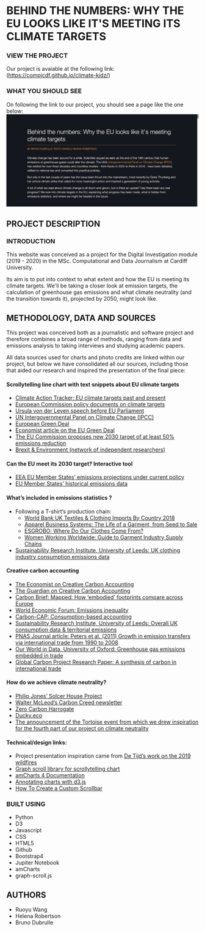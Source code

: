 # BEHIND THE NUMBERS: WHY THE EU LOOKS LIKE IT'S MEETING ITS CLIMATE TARGETS

### VIEW THE PROJECT
Our project is avaiable at the following link: (https://compjcdf.github.io/climate-kidz/)

### WHAT YOU SHOULD SEE
On following the link to our project, you should see a page like the one below: 
![Homepage image](home.png)

## PROJECT DESCRIPTION

### INTRODUCTION

This website was conceived as a project for the  Digital Investigation module (2019 - 2020) in the MSc. Computational and Data Journalism at Cardiff University.

Its aim is to put into context to what extent and how the EU is meeting its climate targets. We'll be taking a closer look at emission targets, the calculation of greenhouse gas emissions and what climate neutrality (and the transition towards it), projected by 2050, might look like.  


## METHODOLOGY, DATA AND SOURCES
This project was conceived both as a journalistic and software project and therefore combines a broad range of methods, ranging from data and emissions analysis to taking interviews and studying academic papers. 

All data sources used for charts and photo credits are linked within our project, but below we have consolidated all our sources, including those that aided our research and inspired the presentation of the final piece:

#### Scrollytelling line chart with text snippets about EU climate targets 
* [Climate Action Tracker: EU climate targets past and present](https://climateactiontracker.org/countries/eu/)
* [European Commission policy documents on climate targets](https://ec.europa.eu/clima/policies/strategies/2030_en)
* [Ursula von der Leyen speech before EU Parliament](https://ec.europa.eu/commission/presscorner/detail/en/speech_19_6751)
* [UN Intergovernmental Panel on Climate Change (IPCC)](https://www.ipcc.ch/)
* [European Green Deal](https://ec.europa.eu/info/strategy/priorities-2019-2024/european-green-deal_en)
* [Economist article on the EU Green Deal](https://www.economist.com/europe/2019/12/14/the-eus-green-deal-is-full-of-ambition-but-needs-more-detail)
* [The EU Commission proposes new 2030 target of at least 50% emissions reduction](https://ec.europa.eu/info/law/better-regulation/have-your-say/initiatives/12265-2030-Climate-Target-Plan)
* [Brexit & Environment (network of independent researchers)](https://www.brexitenvironment.co.uk/category/policy/climate-change/)

#### Can the EU meet its 2030 target? Interactive tool 
* [EEA EU Member States’ emissions projections under current policy](https://www.eea.europa.eu/data-and-maps/data/greenhouse-gas-emission-projections-for-6)
* [EU Member States’ historical emissions data](https://www.eea.europa.eu/data-and-maps/data/data-viewers/greenhouse-gases-viewer)

#### What’s included in emissions statistics ?
* Following a T-shirt’s production chain:
    * [World Bank UK Textiles & Clothing Imports By Country 2018](https://wits.worldbank.org/CountryProfile/en/Country/GBR/Year/LTST/TradeFlow/Import/Partner/by-country/Product/50-63_TextCloth)
    * [Apparel Business Systems: The Life of a Garment, from Seed to Sale](https://www.apparelbusiness.com/the-life-of-a-garment-from-seed-to-sale-6-steps-in-the-fashion-supply-chain/)
    * [ESGROBO: Where Do Our Clothes Come From?](https://esgrobot.com/where-do-our-clothes-come-from/)
    * [Women Working Worldwide: Guide to Garment Industry Supply Chains](http://www.yorku.ca/rajagopa/documents/garmentsuppchain-www_education_pack.pdf)
* [Sustainability Research Institute, University of Leeds: UK clothing industry consumption emissions data](http://www.emissions.leeds.ac.uk/chart2.html)

#### Creative carbon accounting
* [The Economist on Creative Carbon Accounting](https://www.economist.com/finance-and-economics/2019/10/17/greta-thunberg-accuses-rich-countries-of-creative-carbon-accounting)
* [The Guardian on Creative Carbon Accounting](https://www.theguardian.com/environment/2019/apr/25/uks-creative-carbon-accounting-breaches-climate-deal-say-critics)
* [Carbon Brief: Mapped: How ‘embodied’ footprints compare across Europe](https://www.carbonbrief.org/mapped-how-embodied-carbon-footprints-compare-across-europe)
* [World Economic Forum: Emissions inequality](https://www.weforum.org/agenda/2019/04/emissions-inequality-there-is-a-gulf-between-global-rich-and-poor)
* [Carbon-CAP: Consumption-based accounting](https://www.carboncap.eu/results)
* [Sustainability Research Institute, University of Leeds: Overall UK consumption data & territorial emissions](http://www.emissions.leeds.ac.uk/chart1.html)
* [PNAS Journal article: Peters et al. (2011) Growth in emission transfers via international trade from 1990 to 2008](https://www.pnas.org/content/pnas/108/21/8903.full.pdf)
* [Our World in Data, University of Oxford: Greenhouse gas emissions embedded in trade](https://ourworldindata.org/co2-and-other-greenhouse-gas-emissions#co2-embedded-in-trade)
* [Global Carbon Project Research Paper: A synthesis of carbon in international trade](https://www.biogeosciences.net/9/3247/2012/bg-9-3247-2012.pdf)

#### How do we achieve climate neutrality?
* [Philip Jones’ Solcer House Project](https://www.cardiff.ac.uk/research/explore/find-a-project/view/solcer-house)
* [Walter McLeod’s Carbon Creed newsletter](https://carbon.substack.com/)
* [Zero Carbon Harrogate](https://www.zerocarbonharrogate.org.uk/)
* [Ducky.eco](https://www.ducky.eco)
* [The announcement of the Tortoise event from which we drew inspiration for the fourth part of our project on climate neutrality](https://members.tortoisemedia.com/thinkin/tortoise-on-the-road-university-of-cardiff-what-can-this-generation-do-about-global-warming/content.html)


#### Technical/design links:
* Project presentation inspiration came from [De Tijd’s work on the 2019 wildfires](https://multimedia.tijd.be/bosbranden/)
* [Graph scroll library for scrollytelling chart](https://github.com/1wheel/graph-scroll)
* [amCharts 4 Documentation](https://www.amcharts.com/docs/v4/)
* [Annotating charts with d3.js](https://www.d3-graph-gallery.com/graph/custom_annotation.html)
* [How To Create a Custom Scrollbar](https://www.w3schools.com/howto/howto_css_custom_scrollbar.asp)



### BUILT USING 

* Python
* D3
* Javascript
* CSS
* HTML5
* Github
* Bootstrap4
* Jupiter Notebook
* amCharts
* graph-scroll.js


## AUTHORS

* Ruoyu Wang
* Helena Robertson
* Bruno Dubrulle







